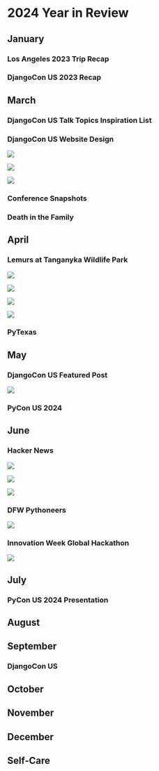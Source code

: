 # 2024 Year in Review

<!--
Charnise

Led sprint review and demo
Sprint retro
Sprint planning
Demos

Multi-tenancy
Switched teams
Work highlights- significantly reduced time, n+1
CockroachDB, dashboard, database optimization
Profiling tools
Django optimization

Database learning, on the job, at PyCon US during personal conversations and sponsor booths, during Global Hackathon conversations

Cluster creation
Databus
pub/sub

Task orchestration and distributed systems engineering

Grew in capability- things once more difficult for me became day-to-day tasks
Challenges of scale and security were good for me
Working across teams, learning and sharing knowledge

PR Review
Change Management, Release management
Working with SRE
Worked with lead architect
Architecture and design, tradeoffs, cost analysis
Security, resiliency, failover, restore
Product management, roadmap
User experience

PS Connect continues
Sick 3 times
March 8
Even as it improved, it continued... 
Feel lucky to be well
Gave me an appreciation

January
DEFNA Contract meeting
DEFNA Hotel Contract Committee

DjangoCon US 2023 Recap was Django News Newsletter top link for months. 
Get stats- how long at the top and how many views

March 3
Featured in Django News Newsletter along with Drew's (and Jeff's?)
Stats?

April
DEFNA Board Interviews

May
May the 4th Event

Worthmore session: Networking as a Woman: How to become 2.5x more successful

Databases connections

May
Felt I was able to further grow my network and have a deeper understanding of subjects
Followed up on PyCon US connections
Do more "heavy lifting"
Facilitated communication from Jay at PyCon US to DEFNA
PyTexas sponsorship

https://x.com/search?q=https%3A%2F%2Fnews.ycombinator.com%2Fitem%3Fid%3D40552621&src=typed_query
Who is N. M. Stoker
https://x.com/nmstoker/status/1797250668501020962
https://fosstodon.org/@HackerNewsBot@m.einverne.info/112547856756286972
https://fosstodon.org/@hn50@social.lansky.name/112547268058241519
https://fosstodon.org/@kati/112547155288841309
https://fosstodon.org/@kati/112542746775054876
https://fosstodon.org/@kati/112542145378019538
https://fosstodon.org/@kati/112509391686025715
https://fosstodon.org/@kati/112498755031272596
Many DMs
https://fosstodon.org/@kati/112612110567916246
Get Django News Newsletter stats

June
PyTexas Sponsorship pitch
-->

## January 

### Los Angeles 2023 Trip Recap

<!--
https://katherinemichel.github.io/portfolio/los-angeles-2023.html
Top videos
-->

<!--
Self care
New keyboard
Kinesis Advantage360 Split Ergonomic Keyboard
-->

### DjangoCon US 2023 Recap

<!--
https://katherinemichel.github.io/portfolio/djangocon-us-2023-recap.html
Featured in Django News Newsletter
https://django-news.com/issues/203#start
-->

## March

### DjangoCon US Talk Topics Inspiration List

<!--
It takes time to build things. One thing at at time. 
Last year, I finally got organized and did something I'd wanted to do for a long time. Jeff had been encouraging other board members to join him in publishing a list of talk topics we'd love to hear more about at DjangoCon US. 
https://katherinemichel.github.io/portfolio/djangocon-us-2024-topics-inspiration-list.html
https://fosstodon.org/@djangocon/112056987398023068
Featured in Django News Newsletter
https://django-news.com/issues/222#start
https://micro.webology.dev/2024/04/28/djangocon-us-talks.html
https://winstel.dev/2024/03/01/talk-ideas-for-dcus-24/

Talk submission stats
2024: 194
2023: 189
2022: 152
-->

### DjangoCon US Website Design

<!--
Provided pics that helped inspire DjangoCon US website design theme
https://www.linkedin.com/posts/jonitrythall_ive-teamed-up-with-the-great-folks-at-defna-activity-7203812944940294144-6gtJ/?utm_source=share&utm_medium=member_desktop
https://fosstodon.org/@kati/112492859988088102
-->

![](2024-recap-images/durham-downtown-snapshots.png)

![](2024-recap-images/joni-djangocon-us-website-post.png)

![](2024-recap-images/my-djangocon-us-website-post.png)

### Conference Snapshots

<!--
Created the conference snapshot pages I'd always wanted. 
https://katherinemichel.github.io/portfolio/speaker-board-and-organizer-photos.html
https://katherinemichel.github.io/portfolio/favorite-conference-snapshots.html
-->

### Death in the Family

<!--
Uncle Edward died
Smile on his face
https://www.livingstonfh.com/obituary/edward-a-markel
https://www.linkedin.com/posts/katherinemichel_obituary-for-edward-a-ed-markel-at-livingston-activity-7180368920564916225-eXsL/
https://www.linkedin.com/posts/katherinemichel_life-isnt-always-easy-but-consider-me-blessed-activity-7133546031077588992-gadV/
Bird call video
-->

## April

### Lemurs at Tanganyka Wildlife Park

<!--
https://twpark.com/
https://www.linkedin.com/posts/katherinemichel_as-a-defna-board-member-i-help-oversee-djangocon-activity-7182562538193125376-6_EG/
-->

![](2024-recap-images/djangocon-us-2023-website-header.png)

![](2024-recap-images/lemurs-post.png)

![](2024-recap-images/lemurs-1.jpg)

![](2024-recap-images/lemurs-2.jpg)

### PyTexas

<!--
PyTexas 2024 in Austin
Moshe
-->

## May

<!--
https://fosstodon.org/@kati/112380066353516377

Gym, lifting weights
Inspired by DeAnna Troutman Anaya- grandmother (she doesn't look like any grandmother I've ever seen) who is "Liftin4Life"
Tell her story of illness to health
I'd never been in a gym before and was afraid to go
Sheldon- told me the benefits of a personal trainer
-->

### DjangoCon US Featured Post

<!--
Featured on DjangoCon US account
Drew Winstel, Tim Schilling, Natalia Bidart, Kojo
https://x.com/djangocon/status/1792933457183527350
https://fosstodon.org/@djangocon/112479673098056641
-->

![](2024-recap-images/djangocon-us-featured-post.png)

### PyCon US 2024

## June

### Hacker News

<!--
Kudos from Kenneth, Trey, Seth etc. 
https://katherinemichel.github.io/portfolio/pycon-us-2024-recap.html
Reached #2 on Hacker News
https://news.ycombinator.com/item?id=40552621
Cited by new Python Release Manager Hugo as must-read conference recap
https://dev.to/hugovk/pycon-us-2024-a-roundup-of-writeups-26hj
Featured in Django News Newsletter
https://django-news.com/issues/236#start
Thank you to the incredible Lacey for this sweet kudo: https://fosstodon.org/@lacey@hachyderm.io/112553623603409800
-->

![](2024-recap-images/hacker-news-rankings-stats.png)

![](2024-recap-images/hacker-news-trending.png)

![](2024-recap-images/hacker-news-detail-page-stats.png)

### DFW Pythoneers

<!--
Attended DFW Pythoneers
https://www.meetup.com/dfwpython/
-->

![](2024-recap-images/dfw-pythoneers.png)

### Innovation Week Global Hackathon 

<!--
Innovation Week
Databases
-->

![](2024-recap-images/hackathon-team.jpg)

## July

### PyCon US 2024 Presentation

<!--
Created PyCon US 2024 Recap presentation based on my blog post
Python Guild
Coincide with release of videos on youtube
Dovetail nicely into PyLadies event
If you are interested...
Also, read the Language Summit articles for the first time and was able to grok the content
-->

## August

## September

### DjangoCon US

## October

## November

## December

## Self-Care

<!--
Update on how I did
Not as much as expected due to issues in first half of year
Picked up in second half of year
https://katherinemichel.github.io/portfolio/what-i-am-paying-attention-to-in-2024.html
-->
